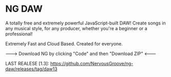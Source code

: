 # NG DAW
A totally free and extremely powerful JavaScript-built DAW!
Create songs in any musical style, for any producer, whether you're a beginner or a professional!

Extremely Fast and Cloud Based. Created for everyone.


---> Download NG by clicking "Code" and then "Download ZIP" <---

LAST REALESE [1.3]:
https://github.com/NervousGroove/ng-daw/releases/tag/daw13
